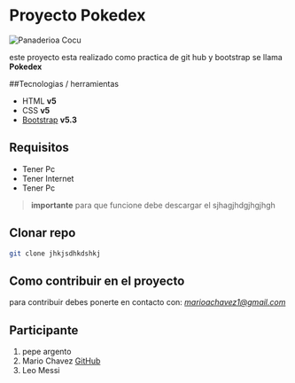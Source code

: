 # Proyecto Pokedex

![Panaderioa Cocu](https://res.cloudinary.com/mach/image/upload/v1676481524/pokemon-portada-img_xnsmc2.jpg)

este proyecto esta realizado como practica de git hub y bootstrap se llama **Pokedex**

##Tecnologias / herramientas

-   HTML **v5**
-   CSS **v5**
-   [Bootstrap](https://getbootstrap.com/) **v5.3**

## Requisitos

-   Tener Pc
-   Tener Internet
-   Tener Pc

> **importante** para que funcione debe descargar el sjhagjhdgjhgjhgh

## Clonar repo

```bash
git clone jhkjsdhkdshkj
```

## Como contribuir en el proyecto

para contribuir debes ponerte en contacto con: *marioachavez1@gmail.com*

## Participante

1. pepe argento
2. Mario Chavez [GitHub](https://github.com/Mario-Chavez)
3. Leo Messi
